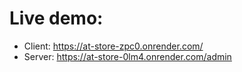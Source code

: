 # Live demo:
- Client: https://at-store-zpc0.onrender.com/
- Server: https://at-store-0lm4.onrender.com/admin
